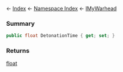 ← [Index](Api-Index) ← [Namespace Index](Namespace-Index) ← [IMyWarhead](Sandbox.ModAPI.Ingame.IMyWarhead)

### Summary

```csharp
public float DetonationTime { get; set; }
```

### Returns

[float](https://docs.microsoft.com/en-us/dotnet/api/System.Single?view=netframework-4.6)

